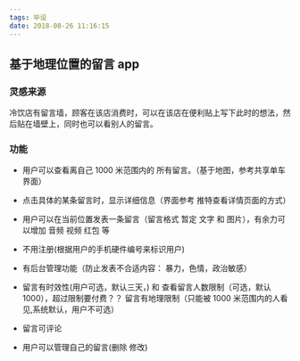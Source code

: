 ```yaml
---
tags: 毕设
date: 2018-08-26 11:16:15
---
```


## 基于地理位置的留言 app

### 灵感来源

冷饮店有留言墙，顾客在该店消费时，可以在该店在便利贴上写下此时的想法，然后贴在墙壁上，同时也可以看别人的留言。

### 功能

- 用户可以查看离自己 1000 米范围内的 所有留言。（基于地图，参考共享单车界面）

* 点击具体的某条留言时，显示详细信息（界面参考 推特查看详情页面的方式）

* 用户可以在当前位置发表一条留言（留言格式 暂定 文字 和 图片），有余力可以增加 音频 视频 红包 等

* 不用注册(根据用户的手机硬件编号来标识用户)

* 有后台管理功能（防止发表不合适内容： 暴力，色情，政治敏感）

* 留言有时效性(用户可选，默认三天，) 和 查看留言人数限制（可选，默认 1000），超过限制要付费？？ 留言有地理限制（只能被 1000 米范围内的人看见,系统默认，用户不可选）

* 留言可评论

* 用户可以管理自己的留言(删除 修改)
